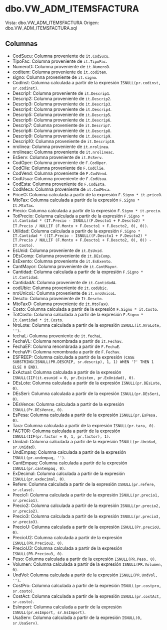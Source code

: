 # dbo.VW_ADM_ITEMSFACTURA

Vista: dbo.VW_ADM_ITEMSFACTURA
Origen: dbo.VW_ADM_ITEMSFACTURA.sql

## Columnas

- CodSucu: Columna proveniente de `it.CodSucu`.
- TipoFac: Columna proveniente de `it.TipoFac`.
- NumeroD: Columna proveniente de `it.NumeroD`.
- coditem: Columna proveniente de `it.coditem`.
- signo: Columna proveniente de `it.signo`.
- CodInst: Columna calculada a partir de la expresión `ISNULL(pr.codinst, sr.codinst)`.
- Descrip1: Columna proveniente de `it.Descrip1`.
- Descrip2: Columna proveniente de `it.Descrip2`.
- Descrip3: Columna proveniente de `it.Descrip3`.
- Descrip4: Columna proveniente de `it.Descrip4`.
- Descrip5: Columna proveniente de `it.Descrip5`.
- Descrip6: Columna proveniente de `it.Descrip6`.
- Descrip7: Columna proveniente de `it.Descrip7`.
- Descrip8: Columna proveniente de `it.Descrip8`.
- Descrip9: Columna proveniente de `it.Descrip9`.
- Descrip10: Columna proveniente de `it.Descrip10`.
- nrolinea: Columna proveniente de `it.nrolinea`.
- nrolineac: Columna proveniente de `it.nrolineac`.
- EsServ: Columna proveniente de `it.EsServ`.
- CodOper: Columna proveniente de `F.CodOper`.
- CodClie: Columna proveniente de `F.CodClie`.
- CodVend: Columna proveniente de `F.CodVend`.
- CodUsua: Columna proveniente de `F.CodUsua`.
- CodEsta: Columna proveniente de `F.CodEsta`.
- CodMeca: Columna proveniente de `it.CodMeca`.
- PriceO: Columna calculada a partir de la expresión `F.Signo * it.priceO`.
- MtoTax: Columna calculada a partir de la expresión `F.Signo * It.MtoTax`.
- Precio: Columna calculada a partir de la expresión `F.Signo * it.precio`.
- TotPrecio: Columna calculada a partir de la expresión `F.Signo * it.Cantidad * (IT.Precio - ISNULL((F.Descto1 + F.Descto2) * IT.Precio / NULLIF (F.Monto + F.Descto1 + F.Descto2, 0), 0))`.
- Utilidad: Columna calculada a partir de la expresión `F.Signo * IT.Cantidad * ((IT.Precio - ISNULL((F.Descto1 + F.Descto2) * IT.Precio / NULLIF (F.Monto + F.Descto1 + F.Descto2, 0), 0)) - IT.Costo)`.
- EsUnid: Columna proveniente de `it.EsUnid`.
- DEsComp: Columna proveniente de `it.DEsComp`.
- EsExento: Columna proveniente de `it.EsExento`.
- CantMayor: Columna proveniente de `it.CantMayor`.
- Cantidad: Columna calculada a partir de la expresión `F.Signo * it.Cantidad`.
- CantidadA: Columna proveniente de `it.CantidadA`.
- codUbic: Columna proveniente de `it.codUbic`.
- nroUnicoL: Columna proveniente de `it.nroUnicoL`.
- Descto: Columna proveniente de `It.Descto`.
- MtoTaxO: Columna proveniente de `it.MtoTaxO`.
- Costo: Columna calculada a partir de la expresión `F.Signo * it.Costo`.
- TotCosto: Columna calculada a partir de la expresión `F.Signo * It.Cantidad * it.Costo`.
- NroLote: Columna calculada a partir de la expresión `ISNULL(it.NroLote, '')`.
- fechaL: Columna proveniente de `it.fechaL`.
- FechaVL: Columna renombrada a partir de `it.Fechav`.
- FechaEF: Columna renombrada a partir de `F.FechaE`.
- FechaVF: Columna renombrada a partir de `F.Fechav`.
- ESFREEP: Columna calculada a partir de la expresión `(CASE SUBSTRING(ISNULL(PR.DESCRIP, sr.descrip), 1, 1) WHEN '?' THEN 1 ELSE 0 END)`.
- ExActual: Columna calculada a partir de la expresión `ISNULL(IIF(it.esunid = 0, pr.Existen, pr.ExUnidad), 0)`.
- DEsLote: Columna calculada a partir de la expresión `ISNULL(pr.DEsLote, 0)`.
- DEsSeri: Columna calculada a partir de la expresión `ISNULL(pr.DEsSeri, 0)`.
- DEsVence: Columna calculada a partir de la expresión `ISNULL(Pr.DEsVence, 0)`.
- EsPesa: Columna calculada a partir de la expresión `ISNULL(pr.EsPesa, 0)`.
- Tara: Columna calculada a partir de la expresión `ISNULL(pr.tara, 0)`.
- FACTOR: Columna calculada a partir de la expresión `ISNULL(IIF(pr.factor = 0, 1, pr.factor), 1)`.
- Unidad: Columna calculada a partir de la expresión `ISNULL(pr.Unidad, sr.Unidad)`.
- UndEmpaq: Columna calculada a partir de la expresión `ISNULL(pr.undempaq, '')`.
- CantEmpaq: Columna calculada a partir de la expresión `ISNULL(pr.cantempaq, 0)`.
- ExDecimal: Columna calculada a partir de la expresión `ISNULL(pr.exdecimal, 0)`.
- Refere: Columna calculada a partir de la expresión `ISNULL(pr.refere, sr.clase)`.
- Precio1: Columna calculada a partir de la expresión `ISNULL(pr.precio1, sr.precio1)`.
- Precio2: Columna calculada a partir de la expresión `ISNULL(pr.precio2, sr.precio2)`.
- Precio3: Columna calculada a partir de la expresión `ISNULL(pr.precio3, sr.precio3)`.
- PrecioU: Columna calculada a partir de la expresión `ISNULL(Pr.precioU, 0)`.
- PrecioU2: Columna calculada a partir de la expresión `ISNULL(PR.Preciou2, 0)`.
- PrecioU3: Columna calculada a partir de la expresión `ISNULL(PR.Preciou3, 0)`.
- Peso: Columna calculada a partir de la expresión `ISNULL(PR.Peso, 0)`.
- Volumen: Columna calculada a partir de la expresión `ISNULL(PR.Volumen, 0)`.
- UndVol: Columna calculada a partir de la expresión `ISNULL(PR.UndVol, '')`.
- CostPro: Columna calculada a partir de la expresión `ISNULL(pr.costpro, sr.costo)`.
- CostAct: Columna calculada a partir de la expresión `ISNULL(pr.costAct, sr.costo)`.
- EsImport: Columna calculada a partir de la expresión `ISNULL(pr.esImport, sr.EsImport)`.
- UsaServ: Columna calculada a partir de la expresión `ISNULL(0, sr.UsaServ)`.
